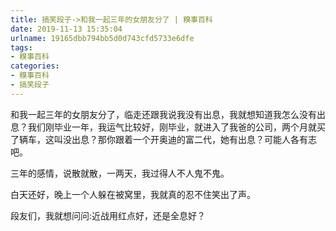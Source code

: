 ```yaml
---
title: 搞笑段子->和我一起三年的女朋友分了 | 糗事百科
date: 2019-11-13 15:35:04
urlname: 19165dbb794bb5d0d743cfd5733e6dfe
tags: 
- 糗事百科
categories:
- 糗事百科
- 搞笑段子
---
```

和我一起三年的女朋友分了，临走还跟我说我没有出息，我就想知道我怎么没有出息？我们刚毕业一年，我运气比较好，刚毕业，就进入了我爸的公司，两个月就买了辆车，这叫没出息？那你跟着一个开奥迪的富二代，她有出息？可能人各有志吧。

三年的感情，说散就散，一两天，我过得人不人鬼不鬼。

白天还好，晚上一个人躲在被窝里，我就真的忍不住笑出了声。

段友们，我就想问问:近战用红点好，还是全息好？


